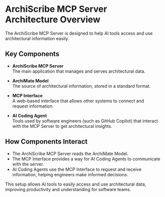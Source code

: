 # ArchiScribe MCP Server Architecture Overview

The ArchiScribe MCP Server is designed to help AI tools access and use architectural information easily.

## Key Components

- **ArchiScribe MCP Server**  
  The main application that manages and serves architectural data.

- **ArchiMate Model**  
  The source of architectural information, stored in a standard format.

- **MCP Interface**  
  A web-based interface that allows other systems to connect and request information.

- **AI Coding Agent**  
  Tools used by software engineers (such as GitHub Copilot) that interact with the MCP Server to get architectural insights.

## How Components Interact

- The ArchiScribe MCP Server reads the ArchiMate Model.
- The MCP Interface provides a way for AI Coding Agents to communicate with the server.
- AI Coding Agents use the MCP Interface to request and receive information, helping engineers make informed decisions.

This setup allows AI tools to easily access and use architectural data, improving productivity and understanding for software teams.